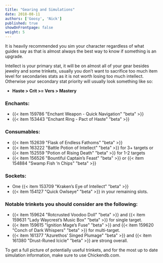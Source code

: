 ```yaml
---
title: "Gearing and Simulations"
date: 2018-08-11
authors: ['Goosy', 'Nick']
published: true
showOnFrontpage: false
weight: 5
---
```


It is heavily recommended you sim your character regardless of what guides say as that is almost always the best way to know if something is an upgrade.

Intellect is your primary stat, it will be on almost all of your gear besides jewelry and some trinkets, usually you don’t want to sacrifice too much item level for secondaries stats as it is not worth losing too much intellect. Otherwise your secondary stat priority will usually look something like so: 

- **Haste > Crit >= Vers > Mastery**

### Enchants:

- {{< item 159786 "Enchant Weapon - Quick Navigation" "beta" >}}
- {{< item 153443 "Enchant Ring - Pact of Haste" "beta" >}}

### Consumables: 

- {{< item 152639 "Flask of Endless Fathoms" "beta" >}}
- {{< item 163222 "Battle Potion of Intellect" "beta" >}} for 3+ targets or {{< item 152559 "Potion of Rising Death" "beta" >}} for 1-2 targets
- {{< item 156526 "Bountiful Captain’s Feast" "beta" >}} or {{< item 154884 "Swamp Fish ‘n Chips" "beta" >}}

### Sockets: 

- One {{< item 153709 "Kraken’s Eye of Intellect" "beta" >}} 
- {{< item 154127 "Quick Owlseye" "beta" >}} in your remaining slots.

### Notable trinkets you should consider are the following: 

- {{< item 159624 "Rotcrusted Voodoo Doll" "beta" >}} and {{< item 159631 "Lady Waycrest’s Music Box" "beta" >}} for single target.
- {{< item 159615 "Ignition Mage’s Fuse" "beta" >}} and {{< item 159620 "Conch of Dark Whispers" "beta" >}} for multi-target.
- {{< item 161377 "Azurethos’ Singed Plumage" "beta" >}} and {{< item 161380 "Drust-Runed Icicle" "beta" >}} are strong overall.

To get a full picture of potentially useful trinkets, and for the most up to date simulation information, make sure to use Chickendb.com.
